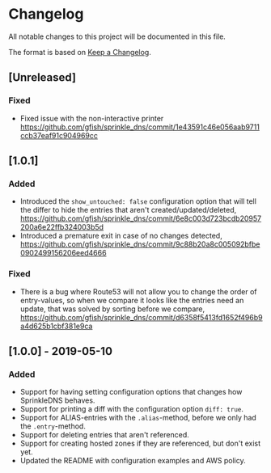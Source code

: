 # Changelog
All notable changes to this project will be documented in this file.

The format is based on [Keep a Changelog](https://keepachangelog.com/en/1.0.0/).

## [Unreleased]
### Fixed
- Fixed issue with the non-interactive printer https://github.com/gfish/sprinkle_dns/commit/1e43591c46e056aab9711ccb37eaf91c904969cc

## [1.0.1]
### Added
- Introduced the `show_untouched: false` configuration option that will tell the differ to hide the entries that aren't created/updated/deleted, https://github.com/gfish/sprinkle_dns/commit/6e8c003d723bcdb20957200a6e22ffb324003b5d
- Introduced a premature exit in case of no changes detected, https://github.com/gfish/sprinkle_dns/commit/9c88b20a8c005092bfbe0902499156206eed4666

### Fixed
- There is a bug where Route53 will not allow you to change the order of entry-values, so when we compare it looks like the entries need an update, that was solved by sorting before we compare, https://github.com/gfish/sprinkle_dns/commit/d6358f5413fd1652f496b9a4d625b1cbf381e9ca

## [1.0.0] - 2019-05-10
### Added
- Support for having setting configuration options that changes how SprinkleDNS behaves.
- Support for printing a diff with the configuration option `diff: true`.
- Support for ALIAS-entries with the `.alias`-method, before we only had the `.entry`-method.
- Support for deleting entries that aren't referenced.
- Support for creating hosted zones if they are referenced, but don't exist yet.
- Updated the README with configuration examples and AWS policy.

